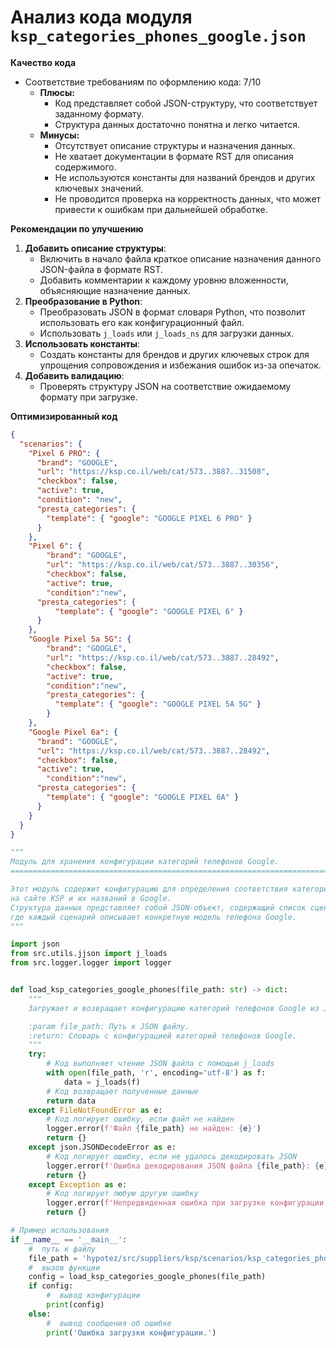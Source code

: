 # Анализ кода модуля `ksp_categories_phones_google.json`

**Качество кода**

*   Соответствие требованиям по оформлению кода: 7/10
    *   **Плюсы:**
        *   Код представляет собой JSON-структуру, что соответствует заданному формату.
        *   Структура данных достаточно понятна и легко читается.
    *   **Минусы:**
        *   Отсутствует описание структуры и назначения данных.
        *   Не хватает документации в формате RST для описания содержимого.
        *   Не используются константы для названий брендов и других ключевых значений.
        *   Не проводится проверка на корректность данных, что может привести к ошибкам при дальнейшей обработке.

**Рекомендации по улучшению**

1.  **Добавить описание структуры**:
    *   Включить в начало файла краткое описание назначения данного JSON-файла в формате RST.
    *   Добавить комментарии к каждому уровню вложенности, объясняющие назначение данных.
2.  **Преобразование в Python**:
    *   Преобразовать JSON в формат словаря Python, что позволит использовать его как конфигурационный файл.
    *   Использовать  `j_loads` или `j_loads_ns` для загрузки данных.
3.  **Использовать константы**:
    *   Создать константы для брендов и других ключевых строк для упрощения сопровождения и избежания ошибок из-за опечаток.
4.  **Добавить валидацию**:
    *   Проверять структуру JSON на соответствие ожидаемому формату при загрузке.

**Оптимизированный код**

```json
{
  "scenarios": {
    "Pixel 6 PRO": {
      "brand": "GOOGLE",
      "url": "https://ksp.co.il/web/cat/573..3887..31508",
      "checkbox": false,
      "active": true,
      "condition": "new",
      "presta_categories": {
        "template": { "google": "GOOGLE PIXEL 6 PRO" }
      }
    },
    "Pixel 6": {
        "brand": "GOOGLE",
        "url": "https://ksp.co.il/web/cat/573..3887..30356",
        "checkbox": false,
        "active": true,
        "condition":"new",
      "presta_categories": {
          "template": { "google": "GOOGLE PIXEL 6" }
      }
    },
    "Google Pixel 5a 5G": {
        "brand": "GOOGLE",
        "url": "https://ksp.co.il/web/cat/573..3887..28492",
        "checkbox": false,
        "active": true,
        "condition":"new",
        "presta_categories": {
          "template": { "google": "GOOGLE PIXEL 5A 5G" }
        }
    },
    "Google Pixel 6a": {
      "brand": "GOOGLE",
      "url": "https://ksp.co.il/web/cat/573..3887..28492",
      "checkbox": false,
      "active": true,
        "condition":"new",
      "presta_categories": {
        "template": { "google": "GOOGLE PIXEL 6A" }
      }
    }
  }
}
```
```python
"""
Модуль для хранения конфигурации категорий телефонов Google.
=========================================================================

Этот модуль содержит конфигурацию для определения соответствия категорий товаров
на сайте KSP и их названий в Google.
Структура данных представляет собой JSON-объект, содержащий список сценариев,
где каждый сценарий описывает конкретную модель телефона Google.
"""

import json
from src.utils.jjson import j_loads
from src.logger.logger import logger


def load_ksp_categories_google_phones(file_path: str) -> dict:
    """
    Загружает и возвращает конфигурацию категорий телефонов Google из JSON файла.

    :param file_path: Путь к JSON файлу.
    :return: Словарь с конфигурацией категорий телефонов Google.
    """
    try:
        # Код выполняет чтение JSON файла с помощью j_loads
        with open(file_path, 'r', encoding='utf-8') as f:
            data = j_loads(f)
        # Код возвращает полученные данные
        return data
    except FileNotFoundError as e:
        # Код логирует ошибку, если файл не найден
        logger.error(f'Файл {file_path} не найден: {e}')
        return {}
    except json.JSONDecodeError as e:
        # Код логирует ошибку, если не удалось декодировать JSON
        logger.error(f'Ошибка декодирования JSON файла {file_path}: {e}')
        return {}
    except Exception as e:
        # Код логирует любую другую ошибку
        logger.error(f'Непредвиденная ошибка при загрузке конфигурации из файла {file_path}: {e}')
        return {}

# Пример использования
if __name__ == '__main__':
    #  путь к файлу
    file_path = 'hypotez/src/suppliers/ksp/scenarios/ksp_categories_phones_google.json'
    #  вызов функции
    config = load_ksp_categories_google_phones(file_path)
    if config:
        #  вывод конфигурации
        print(config)
    else:
        #  вывод сообщения об ошибке
        print('Ошибка загрузки конфигурации.')

```
